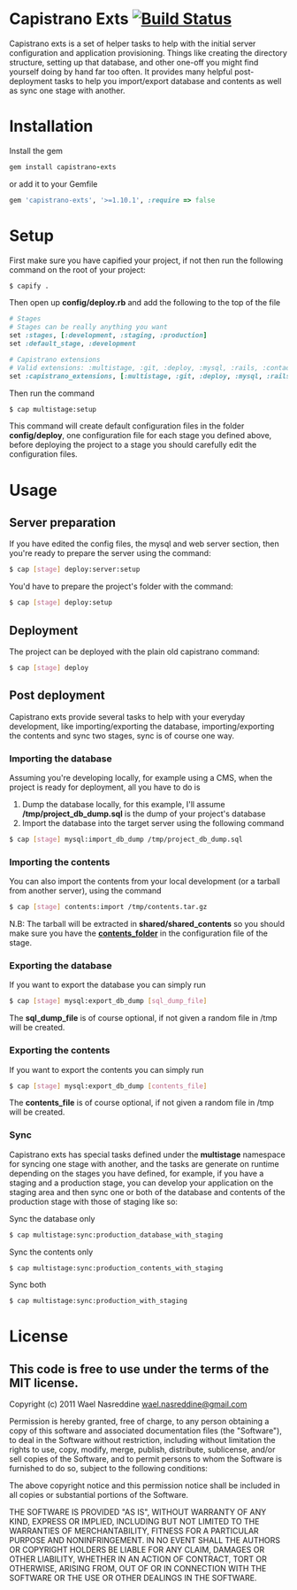 # Capistrano Exts [![Build Status](http://travis-ci.org/TechnoGate/capistrano-exts.png)](http://travis-ci.org/TechnoGate/capistrano-exts)

Capistrano exts is a set of helper tasks to help with the initial server
configuration and application provisioning. Things like creating the directory
structure, setting up that database, and other one-off you might find yourself
doing by hand far too often. It provides many helpful post-deployment tasks to
help you import/export database and contents as well as sync one stage with
another.

# Installation

Install the gem

```ruby
gem install capistrano-exts
```

or add it to your Gemfile

```ruby
gem 'capistrano-exts', '>=1.10.1', :require => false
```

# Setup

First make sure you have capified your project, if not then run the following
command on the root of your project:

```bash
$ capify .
```

Then open up __config/deploy.rb__ and add the following to the top of the file

```ruby
# Stages
# Stages can be really anything you want
set :stages, [:development, :staging, :production]
set :default_stage, :development

# Capistrano extensions
# Valid extensions: :multistage, :git, :deploy, :mysql, :rails, :contao, :contents, :god, :unicorn, :servers
set :capistrano_extensions, [:multistage, :git, :deploy, :mysql, :rails, :servers]
```

Then run the command

```bash
$ cap multistage:setup
```

This command will create default configuration files in the folder
__config/deploy__, one configuration file for each stage you defined above,
before deploying the project to a stage you should carefully edit the
configuration files.

# Usage

## Server preparation

If you have edited the config files, the mysql and web server section, then
you're ready to prepare the server using the command:

```bash
$ cap [stage] deploy:server:setup
```

You'd have to prepare the project's folder with the command:

```bash
$ cap [stage] deploy:setup
```

## Deployment

The project can be deployed with the plain old capistrano command:

```bash
$ cap [stage] deploy
```

## Post deployment

Capistrano exts provide several tasks to help with your everyday development,
like importing/exporting the database, importing/exporting the contents and
sync two stages, sync is of course one way.

### Importing the database

Assuming you're developing locally, for example using a CMS, when the project
is ready for deployment, all you have to do is

1. Dump the database locally, for this example, I'll assume
   **/tmp/project\_db\_dump.sql** is the dump of your project's database
2. Import the database into the target server using the following command

```bash
$ cap [stage] mysql:import_db_dump /tmp/project_db_dump.sql
```

### Importing the contents

You can also import the contents from your local development (or a tarball
from another server), using the command

```bash
$ cap [stage] contents:import /tmp/contents.tar.gz
```

N.B: The tarball will be extracted in **shared/shared\_contents** so you
should make sure you have the
[**contents\_folder**](https://github.com/TechnoGate/capistrano-exts/blob/master/lib/capistrano-exts/templates/multistage.rb#L54)
in the configuration file of the stage.


### Exporting the database

If you want to export the database you can simply run

```bash
$ cap [stage] mysql:export_db_dump [sql_dump_file]
```

The **sql\_dump\_file** is of course optional, if not given a random file in
/tmp will be created.

### Exporting the contents

If you want to export the contents you can simply run

```bash
$ cap [stage] mysql:export_db_dump [contents_file]
```

The **contents\_file** is of course optional, if not given a random file in
/tmp will be created.

### Sync

Capistrano exts has special tasks defined under the **multistage** namespace
for syncing one stage with another, and the tasks are generate on runtime
depending on the stages you have defined, for example, if you have a staging
and a production stage, you can develop your application on the staging area
and then sync one or both of the database and contents of the production stage
with those of staging like so:

Sync the database only

```bash
$ cap multistage:sync:production_database_with_staging
```

Sync the contents only

```bash
$ cap multistage:sync:production_contents_with_staging
```

Sync both

```bash
$ cap multistage:sync:production_with_staging
```

# License

## This code is free to use under the terms of the MIT license.

Copyright (c) 2011 Wael Nasreddine <wael.nasreddine@gmail.com>

Permission is hereby granted, free of charge, to any person obtaining
a copy of this software and associated documentation files (the
"Software"), to deal in the Software without restriction, including
without limitation the rights to use, copy, modify, merge, publish,
distribute, sublicense, and/or sell copies of the Software, and to
permit persons to whom the Software is furnished to do so, subject to
the following conditions:

The above copyright notice and this permission notice shall be
included in all copies or substantial portions of the Software.

THE SOFTWARE IS PROVIDED "AS IS", WITHOUT WARRANTY OF ANY KIND,
EXPRESS OR IMPLIED, INCLUDING BUT NOT LIMITED TO THE WARRANTIES OF
MERCHANTABILITY, FITNESS FOR A PARTICULAR PURPOSE AND
NONINFRINGEMENT. IN NO EVENT SHALL THE AUTHORS OR COPYRIGHT HOLDERS BE
LIABLE FOR ANY CLAIM, DAMAGES OR OTHER LIABILITY, WHETHER IN AN ACTION
OF CONTRACT, TORT OR OTHERWISE, ARISING FROM, OUT OF OR IN CONNECTION
WITH THE SOFTWARE OR THE USE OR OTHER DEALINGS IN THE SOFTWARE.
